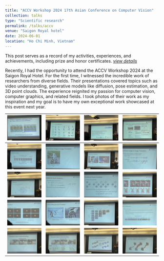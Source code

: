 ```yaml
---
title: "ACCV Workshop 2024 17th Asian Conference on Computer Vision"
collection: talks
type: "Scientific research"
permalink: /talks/accv
venue: "Saigon Royal hotel"
date: 2024-06-01
location: "Ho Chi Minh, Vietnam"
---
```


This post serves as a record of my activities, experiences, and achievements, including prize and honor certificates. [*view details*](/posts/accv)

Recently, I had the opportunity to attend the ACCV Workshop 2024 at the Saigon Royal Hotel. For the first time, I witnessed the incredible work of researchers from diverse fields. Their presentations covered topics such as video understanding, generative models like diffusion, pose estimation, and 3D point clouds. The experience reignited my passion for computer vision, computer graphics, and related fields. I took photos of their work as my inspiration and my goal is to have my own exceptional work showcased at this event next year.

| ![](/assets/images/accv/1.jpg) | ![](/assets/images/accv/2.jpg) | ![](/assets/images/accv/3.jpg) | ![](/assets/images/accv/4.jpg) | 
|---|---|---|---|
| ![](/assets/images/accv/5.jpg) | ![](/assets/images/accv/6.jpg) | ![](/assets/images/accv/7.jpg) | ![](/assets/images/accv/8.jpg) | 
| ![](/assets/images/accv/9.jpg) | ![](/assets/images/accv/10.jpg) | ![](/assets/images/accv/11.jpg) | ![](/assets/images/accv/12.jpg) | 
| ![](/assets/images/accv/13.jpg) | ![](/assets/images/accv/14.jpg) | ![](/assets/images/accv/15.jpg) | ![](/assets/images/accv/16.jpg) | 
| ![](/assets/images/accv/17.jpg) | ![](/assets/images/accv/18.jpg) | ![](/assets/images/accv/19.jpg) | ![](/assets/images/accv/20.jpg) |